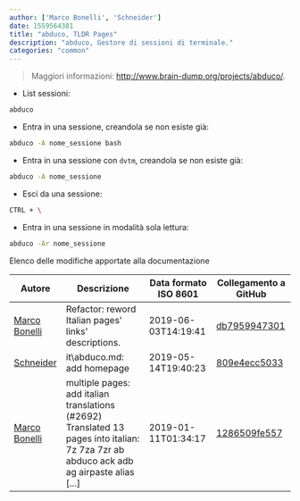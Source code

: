 ```yaml
---
author: ['Marco Bonelli', 'Schneider']
date: 1559564381
title: "abduco, TLDR Pages"
description: "abduco, Gestore di sessioni di terminale."
categories: "common"
---
```

> Maggiori informazioni: <http://www.brain-dump.org/projects/abduco/>.

- List sessioni:

```bash
abduco
```

- Entra in una sessione, creandola se non esiste già:

```bash
abduco -A nome_sessione bash
```

- Entra in una sessione con `dvtm`, creandola se non esiste già:

```bash
abduco -A nome_sessione
```

- Esci da una sessione:

```bash
CTRL + \
```

- Entra in una sessione in modalità sola lettura:

```bash
abduco -Ar nome_sessione
```
Elenco delle modifiche apportate alla documentazione


Autore | Descrizione | Data formato ISO 8601 | Collegamento a GitHub
------|-----|-----|-----
[Marco Bonelli](mailto:marco@mebeim.net) | Refactor: reword Italian pages' links' descriptions. | 2019-06-03T14:19:41 | [db7959947301](https://github.com/tldr-pages/tldr/commit/db795994730108131d36e7a50b67378e79e27c10)
[Schneider](mailto:lucas.schneider@sap.com) | it\abduco.md: add homepage | 2019-05-14T19:40:23 | [809e4ecc5033](https://github.com/tldr-pages/tldr/commit/809e4ecc5033336563f02e5ef979d10b87c62ed1)
[Marco Bonelli](mailto:mebeim@users.noreply.github.com) | multiple pages: add italian translations (#2692) Translated 13 pages into italian: 7z 7za 7zr ab abduco ack adb ag airpaste alias [...] | 2019-01-11T01:34:17 | [1286509fe557](https://github.com/tldr-pages/tldr/commit/1286509fe557aaa701a1ebe07ce0c5c0b7ef6959)

